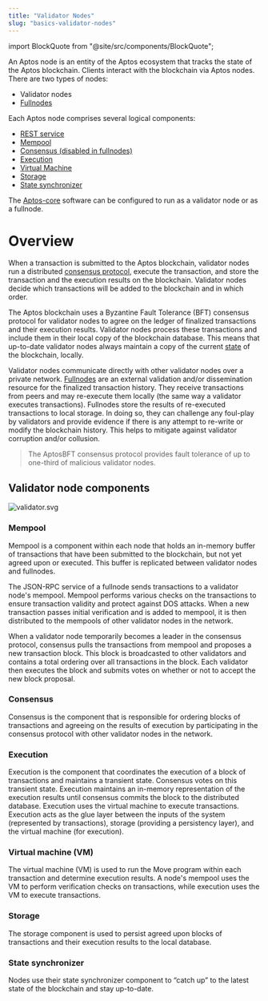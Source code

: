 ```yaml
---
title: "Validator Nodes"
slug: "basics-validator-nodes"
---
```

import BlockQuote from "@site/src/components/BlockQuote";

An Aptos node is an entity of the Aptos ecosystem that tracks the state of the Aptos blockchain. Clients interact with the blockchain via Aptos nodes. There are two types of nodes:
* Validator nodes
* [Fullnodes](basics-fullnodes.md)

Each Aptos node comprises several logical components:
* [REST service](/reference/glossary#rest-service)
* [Mempool](#mempool)
* [Consensus (disabled in fullnodes)](#consensus)
* [Execution](#execution)
* [Virtual Machine](#virtual-machine)
* [Storage](#storage)
* [State synchronizer](#state-synchronizer)

The [Aptos-core](/reference/glossary#aptos-core) software can be configured to run as a validator node or as a fullnode.

# Overview

When a transaction is submitted to the Aptos blockchain, validator nodes run a distributed [consensus protocol](/reference/glossary#consensus-protocol), execute the transaction, and store the transaction and the execution results on the blockchain. Validator nodes decide which transactions will be added to the blockchain and in which order.

The Aptos blockchain uses a Byzantine Fault Tolerance (BFT) consensus protocol for validator nodes to agree on the ledger of finalized transactions and their execution results. Validator nodes process these transactions and include them in their local copy of the blockchain database. This means that up-to-date validator nodes always maintain a copy of the current [state](/reference/glossary#state) of the blockchain, locally.

Validator nodes communicate directly with other validator nodes over a private network. [Fullnodes](basics-fullnodes.md) are an external validation and/or dissemination resource for the finalized transaction history. They receive transactions from peers and may re-execute them locally (the same way a validator executes transactions). Fullnodes store the results of re-executed transactions to local storage. In doing so, they can challenge any foul-play by validators and provide evidence if there is any attempt to re-write or modify the blockchain history. This helps to mitigate against validator corruption and/or collusion.

<BlockQuote type="info">
The AptosBFT consensus protocol provides fault tolerance of up to one-third of malicious validator nodes.
</BlockQuote>

## Validator node components

![validator.svg](/img/docs/validator.svg)
### Mempool

Mempool is a component within each node that holds an in-memory buffer of transactions that have been submitted to the blockchain, but not yet agreed upon or executed. This buffer is replicated between validator nodes and fullnodes.

The JSON-RPC service of a fullnode sends transactions to a validator node's mempool. Mempool performs various checks on the transactions to ensure transaction validity and protect against DOS attacks. When a new transaction passes initial verification and is added to mempool, it is then distributed to the mempools of other validator nodes in the network.

When a validator node temporarily becomes a leader in the consensus protocol, consensus pulls the transactions from mempool and proposes a new transaction block. This block is broadcasted to other validators and contains a total ordering over all transactions in the block. Each validator then executes the block and submits votes on whether or not to accept the new block proposal.

### Consensus

Consensus is the component that is responsible for ordering blocks of transactions and agreeing on the results of execution by participating in the consensus protocol with other validator nodes in the network.

### Execution

Execution is the component that coordinates the execution of a block of transactions and maintains a transient state. Consensus votes on this transient state. Execution maintains an in-memory representation of the execution results until consensus commits the block to the distributed database. Execution uses the virtual machine to execute transactions. Execution acts as the glue layer between the inputs of the system (represented by transactions), storage (providing a persistency layer), and the virtual machine (for execution).

### Virtual machine (VM)

The virtual machine (VM) is used to run the Move program within each transaction and determine execution results. A node's mempool uses the VM to perform verification checks on transactions, while execution uses the VM to execute transactions.

### Storage

The storage component is used to persist agreed upon blocks of transactions and their execution results to the local database.

### State synchronizer

Nodes use their state synchronizer component to “catch up” to the latest state of the blockchain and stay up-to-date.
